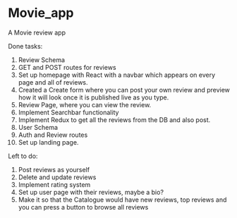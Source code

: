 # Movie_app
A Movie review app

Done tasks:
1. Review Schema
2. GET and POST routes for reviews
3. Set up homepage with React with a navbar which appears on every page and all of reviews.
4. Created a Create form where you can post your own review and preview how it will look once it is published live as you type.
5. Review Page, where you can view the review.
6. Implement Searchbar functionality
7. Implement Redux to get all the reviews from the DB and also post.
8. User Schema
9. Auth and Review routes
10. Set up landing page.

Left to do:
1. Post reviews as yourself
2. Delete and update reviews
3. Implement rating system
4. Set up user page with their reviews, maybe a bio?
5. Make it so that the Catalogue would have new reviews, top reviews and you can press a button to browse all reviews



